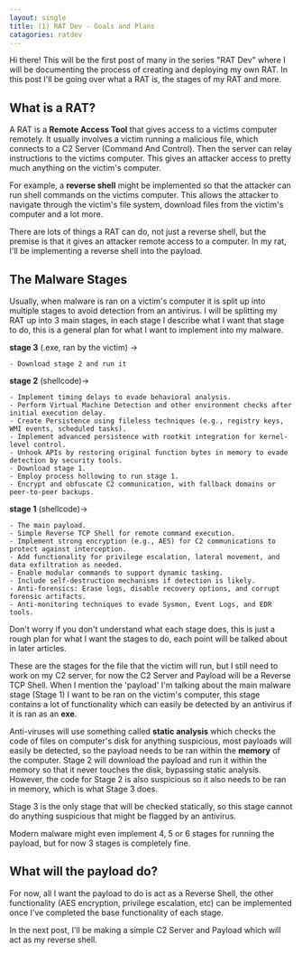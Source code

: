 ```yaml
---
layout: single
title: (1) RAT Dev - Goals and Plans
catagories: ratdev
---
```


Hi there! This will be the first post of many in the series "RAT Dev" where I will be documenting the process of creating and deploying my own RAT. In this post I'll be going over what a RAT is, the stages of my RAT and more.

## What is a RAT?

A RAT is a **Remote Access Tool** that gives access to a victims computer remotely. It usually involves a victim running a malicious file, which connects to a C2 Server (Command And Control). Then the server can relay instructions to the victims computer. This gives an attacker access to pretty much anything on the victim's computer.

For example, a **reverse shell** might be implemented so that the attacker can run shell commands on the victims computer. This allows the attacker to navigate through the victim's file system, download files from the victim's computer and a lot more. 

There are lots of things a RAT can do, not just a reverse shell, but the premise is that it gives an attacker remote access to a computer. In my rat, I'll be implementing a reverse shell into the 
payload.

## The Malware Stages

Usually, when malware is ran on a victim's computer it is split up into multiple stages to avoid detection from an antivirus. I will be splitting my RAT up into 3 main stages, in each stage I describe what I want that stage to do, this is a general plan for what I want to implement into my malware.

**stage 3** (.exe, ran by the victim) ->
```
- Download stage 2 and run it
```

**stage 2** (shellcode)->
```
- Implement timing delays to evade behavioral analysis.
- Perform Virtual Machine Detection and other environment checks after initial execution delay.
- Create Persistence using fileless techniques (e.g., registry keys, WMI events, scheduled tasks).
- Implement advanced persistence with rootkit integration for kernel-level control.
- Unhook APIs by restoring original function bytes in memory to evade detection by security tools.
- Download stage 1.
- Employ process hollowing to run stage 1.
- Encrypt and obfuscate C2 communication, with fallback domains or peer-to-peer backups.
```

**stage 1** (shellcode)->
```
- The main payload. 
- Simple Reverse TCP Shell for remote command execution. 
- Implement strong encryption (e.g., AES) for C2 communications to protect against interception. 
- Add functionality for privilege escalation, lateral movement, and data exfiltration as needed. 
- Enable modular commands to support dynamic tasking. 
- Include self-destruction mechanisms if detection is likely. 
- Anti-forensics: Erase logs, disable recovery options, and corrupt forensic artifacts. 
- Anti-monitoring techniques to evade Sysmon, Event Logs, and EDR tools.
```

Don't worry if you don't understand what each stage does, this is just a rough plan for what I want the stages to do, each point will be talked about in later articles.

These are the stages for the file that the victim will run, but I still need to work on my C2 server, for now the C2 Server and Payload will be a Reverse TCP Shell. When I mention the 'payload' I'm talking about the main malware stage (Stage 1) I want to be ran on the victim's computer, this stage contains a lot of functionality which can easily be detected by an antivirus if it is ran as an **exe**.

Anti-viruses will use something called **static analysis** which checks the code of files on  computer's disk for anything suspicious, most payloads will easily be detected, so the payload needs to be ran within the **memory** of the computer. Stage 2 will download the payload and run it within the memory so that it never touches the disk, bypassing static analysis. However, the code for Stage 2 is also suspicious so it also needs to be ran in memory, which is what Stage 3 does.

Stage 3 is the only stage that will be checked statically, so this stage cannot do anything suspicious that might be flagged by an antivirus.

Modern malware might even implement 4, 5 or 6 stages for running the payload, but for now 3 stages is completely fine. 

## What will the payload do?

For now, all I want the payload to do is act as a Reverse Shell, the other functionality (AES encryption, privilege escalation, etc) can be implemented once I've completed the base functionality of each stage. 

In the next post, I'll be making a simple C2 Server and Payload which will act as my reverse shell.


